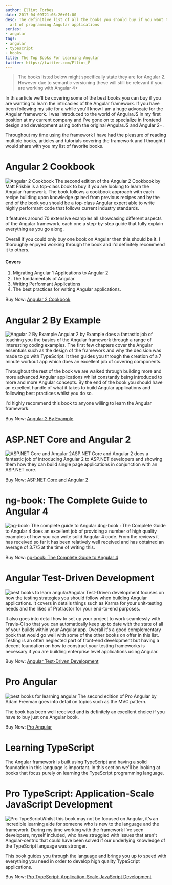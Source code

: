 ```yaml
---
author: Elliot Forbes
date: 2017-04-09T21:03:26+01:00
desc: The definitive list of all the books you should buy if you want to master the
  art of programming Angular applications
series:
- angular
tags:
- angular
- typescript
- books
title: The Top Books For Learning Angular
twitter: https://twitter.com/Elliot_F
---
```


> The books listed below might specifically state they are for Angular 2. However due to semantic versioning these will still be relevant if you are working with Angular 4+

In this article we'll be covering some of the best books you can buy if you are wanting to learn the intricacies of the Angular framework. If you have been following my site for a while you'll know I am a huge advocate for the Angular framework. I was introduced to the world of AngularJS in my first position at my current company and I've gone on to specialize in frontend design and development using both the original AngularJS and Angular 2+. 

Throughout my time using the framework I have had the pleasure of reading multiple books, articles and tutorials covering the framework and I thought I would share with you my list of favorite books.

# Angular 2 Cookbook

<p><img alt="Angular 2 Cookbook" src="https://s3-eu-west-1.amazonaws.com/images.tutorialedge.net/books/angular-2-cookbook.jpeg" class="book-img" /> The second edition of the Angular 2 Cookbook by Matt Frisbie is a top-class book to buy if you are looking to learn the Angular framework. The book follows a cookbook approach with each recipe building upon knowledge gained from previous recipes and by the end of the book you should be a top-class Angular expert able to write highly performant code that follows current industry standards. </p>

It features around 70 extensive examples all showcasing different aspects of the Angular framework, each one a step-by-step guide that fully explain everything as you go along.

Overall if you could only buy one book on Angular then this should be it. I thoroughly enjoyed working through the book and I'd definitely recommend it to others.

<h4>Covers</h4>

1. Migrating Angular 1 Applications to Angular 2
2. The fundamentals of Angular
3. Writing Performant Applications
4. The best practices for writing Angular applications.  


<div class="amazon-link">Buy Now: <a href="http://amzn.to/2rbwn1g">Angular 2 Cookbook</a></div>

# Angular 2 By Example

<p><img alt="Angular 2 By Example" src="https://s3-eu-west-1.amazonaws.com/images.tutorialedge.net/books/angular-2-by-example.jpeg" class="book-img" /> Angular 2 by Example does a fantastic job of teaching you the basics of the Angular framework through a range of interesting coding examples. The first few chapters cover the Angular essentials such as the design of the framework and why the decision was made to go with TypeScript. It then guides you through the creation of a 7 minute workout app which does an excellent job of covering components. </p>

Throughout the rest of the book we are walked through building more and more advanced Angular applications whilst constantly being introduced to more and more Angular concepts. By the end of the book you should have an excellent handle of what it takes to build Angular applications and following best practices whilst you do so.

I'd highly recommend this book to anyone willing to learn the Angular framework. 

<div class="amazon-link">Buy Now: <a href="http://amzn.to/2sg9SLR">Angular 2 By Example</a></div>

# ASP.NET Core and Angular 2

<p><img src="https://s3-eu-west-1.amazonaws.com/images.tutorialedge.net/books/asp-net-with-angular.jpg" alt="ASP.NET Core and Angular 2" class="book-img"/>ASP.NET Core and Angular 2 does a fantastic job of introducing Angular 2 to ASP.NET developers and showing them how they can build single page applications in conjunction with an ASP.NET core. </p>

<div class="amazon-link">Buy Now: <a href="http://amzn.to/2rnYiKo">ASP.NET Core and Angular 2</a></div>


# ng-book: The Complete Guide to Angular 4

<p><img src="https://s3-eu-west-1.amazonaws.com/images.tutorialedge.net/books/ng-book.jpg" alt="ng-book: The complete guide to Angular 4" class="book-img" />ng-book : The Complete Guide to Angular 4 does an excellent job of providing a number of high quality examples of how you can write solid Angular 4 code. From the reviews it has received so far it has been relatively well received and has obtained an average of 3.7/5 at the time of writing this. </p>

<div class="amazon-link">Buy Now: <a href="http://amzn.to/2wBcRyF">ng-book: The Complete Guide to Angular 4</a></div>

# Angular Test-Driven Development

<p><img src="https://s3-eu-west-1.amazonaws.com/images.tutorialedge.net/books/angular-test-driven.jpg" alt="best books to learn angular" class="book-img" />Angular Test-Driven development focuses on how the testing strategies you should follow when building Angular applications. It covers in details things such as Karma for your unit-testing needs and the likes of Protractor for your end-to-end purposes. </p>

It also goes into detail how to set up your project to work seamlessly with Travis-CI so that you can automatically keep up to date with the state of all of your builds within your Angular app. Overall it's a good complementary book that would go well with some of the other books on offer in this list. Testing is an often neglected part of front-end development but having a decent foundation on how to construct your testing frameworks is necessary if you are building enterprise level applications using Angular.

<div class="amazon-link">Buy Now: <a href="http://amzn.to/2gzweAt">Angular Test-Driven Development</a></div>

# Pro Angular

<p><img src="https://s3-eu-west-1.amazonaws.com/images.tutorialedge.net/books/pro-angular.jpg" alt="best books for learning angular" class="book-img" /> The second edition of Pro Angular by Adam Freeman goes into detail on topics such as the MVC pattern. </p>

The book has been well received and is definitely an excellent choice if you have to buy just one Angular book.

<div class="amazon-link">Buy Now: <a href="http://amzn.to/2wzfUsT">Pro Angular</a></div>

# Learning TypeScript

The Angular framework is built using TypeScript and having a solid foundation in this language is important. In this section we'll be looking at books that focus purely on learning the TypeScript programming language.

# Pro TypeScript: Application-Scale JavaScript Development

<p><img src="https://s3-eu-west-1.amazonaws.com/images.tutorialedge.net/books/pro-typescript.jpg" alt="Pro TypeScript" class="book-img"/>Whilst this book may not be focused on Angular, it's an incredible learning aide for someone who is new to the language and the framework. During my time working with the framework I've seen developers, myself included, who have struggled with issues that aren't Angular-centric that could have been solved if our underlying knowledge of the TypeScript language was stronger.</p>

This book guides you through the language and brings you up to speed with everything you need in order to develop high quality TypeScript applications. 

<div class="amazon-link">Buy Now: <a href="http://amzn.to/2sVbZ5M">Pro TypeScript: Application-Scale JavaScript Development</a></div>